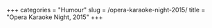 +++
categories = "Humour"
slug = /opera-karaoke-night-2015/
title = "Opera Karaoke Night, 2015"
+++


